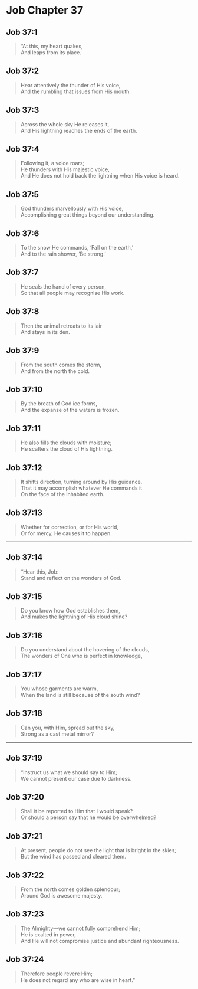 # Job Chapter 37

## Job 37:1

> “At this, my heart quakes,  
> And leaps from its place.

## Job 37:2

> Hear attentively the thunder of His voice,  
> And the rumbling that issues from His mouth.

## Job 37:3

> Across the whole sky He releases it,  
> And His lightning reaches the ends of the earth.

## Job 37:4

> Following it, a voice roars;  
> He thunders with His majestic voice,  
> And He does not hold back the lightning when His voice is heard.

## Job 37:5

> God thunders marvellously with His voice,  
> Accomplishing great things beyond our understanding.

## Job 37:6

> To the snow He commands, ‘Fall on the earth,’  
> And to the rain shower, ‘Be strong.’

## Job 37:7

> He seals the hand of every person,  
> So that all people may recognise His work.

## Job 37:8

> Then the animal retreats to its lair  
> And stays in its den.

## Job 37:9

> From the south comes the storm,  
> And from the north the cold.

## Job 37:10

> By the breath of God ice forms,  
> And the expanse of the waters is frozen.

## Job 37:11

> He also fills the clouds with moisture;  
> He scatters the cloud of His lightning.

## Job 37:12

> It shifts direction, turning around by His guidance,  
> That it may accomplish whatever He commands it  
> On the face of the inhabited earth.

## Job 37:13

> Whether for correction, or for His world,  
> Or for mercy, He causes it to happen.

---

## Job 37:14

> “Hear this, Job:  
> Stand and reflect on the wonders of God.

## Job 37:15

> Do you know how God establishes them,  
> And makes the lightning of His cloud shine?

## Job 37:16

> Do you understand about the hovering of the clouds,  
> The wonders of One who is perfect in knowledge,

## Job 37:17

> You whose garments are warm,  
> When the land is still because of the south wind?

## Job 37:18

> Can you, with Him, spread out the sky,  
> Strong as a cast metal mirror?

---

## Job 37:19

> “Instruct us what we should say to Him;  
> We cannot present our case due to darkness.

## Job 37:20

> Shall it be reported to Him that I would speak?  
> Or should a person say that he would be overwhelmed?

## Job 37:21

> At present, people do not see the light that is bright in the skies;  
> But the wind has passed and cleared them.

## Job 37:22

> From the north comes golden splendour;  
> Around God is awesome majesty.

## Job 37:23

> The Almighty—we cannot fully comprehend Him;  
> He is exalted in power,  
> And He will not compromise justice and abundant righteousness.

## Job 37:24

> Therefore people revere Him;  
> He does not regard any who are wise in heart.”
